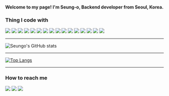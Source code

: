 
#### Welcome to my page! I'm Seung-o, Backend developer from Seoul, Korea.

### Thing I code with
<p>
<img src="https://img.shields.io/badge/Nodejs-339933??style=flat-square&logo=Node.js&&logoColor=white">
  <img src="https://img.shields.io/badge/NestJs-E0234E??style=flat-square&logo=NestJs&&logoColor=white">
<img src="https://img.shields.io/badge/TypeScript-3178C6??style=flat-square&logo=TypeScript&&logoColor=white">
<img src="https://img.shields.io/badge/JavaScript-F7DF1E??style=flat-square&logo=JavaScript&&logoColor=white">
<img src="https://img.shields.io/badge/MySQL-4479A1??style=flat-square&logo=MySQL&&logoColor=white">
<img src="https://img.shields.io/badge/Redis-DC382D??style=flat-square&logo=Redis&&logoColor=white">
<img src="https://img.shields.io/badge/AWS-232F3E??style=flat-square&logo=AmazonAWS&&logoColor=white">
<img src="https://img.shields.io/badge/Python-3776AB??style=flat-square&logo=Python&&logoColor=white">
<img src="https://img.shields.io/badge/GitLab-FCA121??style=flat-square&logo=GitLab&&logoColor=white">
<img src="https://img.shields.io/badge/GitHub-181717??style=flat-square&logo=GitHub&&logoColor=white">
<img src="https://img.shields.io/badge/Jira-0052CC??style=flat-square&logo=Jira&&logoColor=white">
<img src="https://img.shields.io/badge/Slack-4A154B??style=flat-square&logo=Slack&&logoColor=white">
<img src="https://img.shields.io/badge/GoogleCloudPlatform-4285F4??style=flat-square&logo=Google&&logoColor=white">
<img src="https://img.shields.io/badge/npm-CB3837??style=flat-square&logo=npm&&logoColor=white">
<img src="https://img.shields.io/badge/ESLint-4B32C3??style=flat-square&logo=ESLint&&logoColor=white">
<img src="https://img.shields.io/badge/Java-007396?style=flat-square&logo=Java&logoColor=white">
</p>

***

![Seungo's GitHub stats](https://github-readme-stats-theta-ruddy.vercel.app/api?username=Seung-o&show_icons=true&include_all_commits=true&theme=merko)

***

[![Top Langs](https://github-readme-stats.vercel.app/api/top-langs/?username=Seung-o&hide=ejs,html&theme=dark)](https://github.com/Seung-o/github-readme-stats)

***
### How to reach me
<p>
<a href = "https://github.com/Seung-o"><img src = "https://img.shields.io/badge/Github-181717?style=appveyor&logo=Github&logoColor=white"></a>
<a href = "mailto:ilkhso@gmail.com"><img src = "https://img.shields.io/badge/Gmail-D14836?style=appveyor&logo=gmail&logoColor=white"></a>
<a href = "https://www.instagram.com/seung_ohh"><img src = "https://img.shields.io/badge/Instagram-E4405F?style=appveyor&logo=instagram&logoColor=white"></a>
</p>

<!---
Seung-o/Seung-o is a ✨ special ✨ repository because its `README.md` (this file) appears on your GitHub profile.
You can click the Preview link to take a look at your changes.
--->
